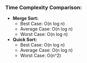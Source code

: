 ### Time Complexity Comparison:

- **Merge Sort:**
  - Best Case: O(n log n)
  - Average Case: O(n log n)
  - Worst Case: O(n log n)
- **Quick Sort:**
  - Best Case: O(n log n)
  - Average Case: O(n log n)
  - Worst Case: O(n^2)